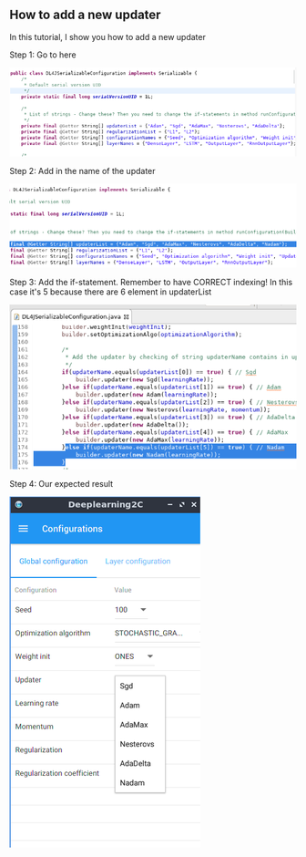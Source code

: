 ## How to add a new updater
In this tutorial, I show you how to add a new updater

Step 1: Go to here

![a](https://raw.githubusercontent.com/DanielMartensson/Deeplearning2C/master/Tutorials/Add%20new%20updater/Picture%201.png)


Step 2: Add in the name of the updater

![a](https://raw.githubusercontent.com/DanielMartensson/Deeplearning2C/master/Tutorials/Add%20new%20updater/Picture%202.png)

Step 3: Add the if-statement. Remember to have CORRECT indexing! In this case it's 5 because there are 6 element in updaterList

![a](https://raw.githubusercontent.com/DanielMartensson/Deeplearning2C/master/Tutorials/Add%20new%20updater/Picture%203.png)


Step 4: Our expected result

![a](https://raw.githubusercontent.com/DanielMartensson/Deeplearning2C/master/Tutorials/Add%20new%20updater/Picture%204.png)

